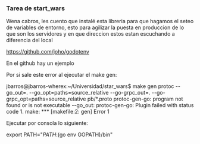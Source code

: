 ### Tarea de start_wars

Wena cabros, les cuento que instalé esta libreria para que hagamos el seteo de variables de entorno, esto para agilizar la
puesta en produccion de lo que son los servidores y en que direccion estos estan escuchando a diferencia del local

https://github.com/joho/godotenv

En el github hay un ejemplo


Por si sale este error al ejecutar el make gen:

jbarros@jbarros-wherex:~/Universidad/star_wars$ make gen
protoc --go_out=. --go_opt=paths=source_relative --go-grpc_out=. --go-grpc_opt=paths=source_relative pb/*.proto
protoc-gen-go: program not found or is not executable
--go_out: protoc-gen-go: Plugin failed with status code 1.
make: *** [makefile:2: gen] Error 1


Ejecutar por consola lo siguiente:

export PATH="$PATH:$(go env GOPATH)/bin"
